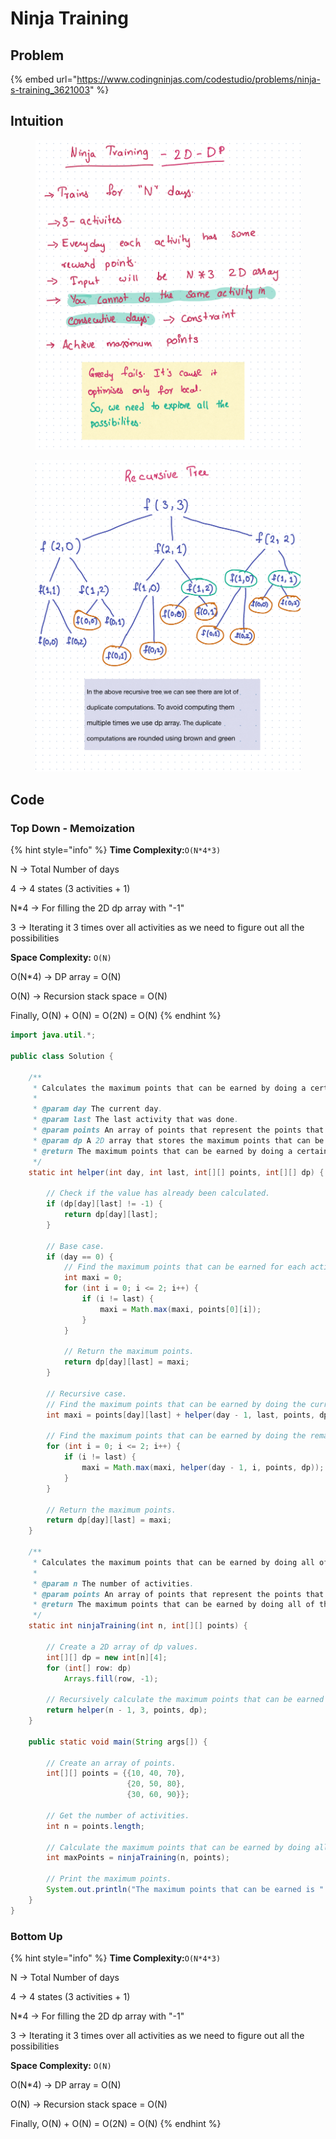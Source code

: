 # Ninja Training

## Problem

{% embed url="https://www.codingninjas.com/codestudio/problems/ninja-s-training_3621003" %}

## Intuition

<figure><img src="../../.gitbook/assets/image (65).png" alt=""><figcaption></figcaption></figure>

<figure><img src="../../.gitbook/assets/image (78).png" alt=""><figcaption></figcaption></figure>

## Code

### Top Down - Memoization

{% hint style="info" %}
**Time Complexity:**`O(N*4*3)`

N -> Total Number of days

4 -> 4 states (3 activities + 1)

N\*4 -> For filling the 2D dp array with "-1"

3 -> Iterating it 3 times over all activities as we need to figure out all the possibilities

&#x20;

**Space Complexity:** `O(N)`

O(N\*4) -> DP array = O(N)

O(N) -> Recursion stack space = O(N)

Finally, O(N) + O(N) = O(2N) = O(N)
{% endhint %}



```java
import java.util.*;

public class Solution {

    /**
     * Calculates the maximum points that can be earned by doing a certain number of activities.
     *
     * @param day The current day.
     * @param last The last activity that was done.
     * @param points An array of points that represent the points that can be earned for each activity.
     * @param dp A 2D array that stores the maximum points that can be earned by doing a certain number of activities, given that the last activity was a certain activity.
     * @return The maximum points that can be earned by doing a certain number of activities.
     */
    static int helper(int day, int last, int[][] points, int[][] dp) {

        // Check if the value has already been calculated.
        if (dp[day][last] != -1) {
            return dp[day][last];
        }

        // Base case.
        if (day == 0) {
            // Find the maximum points that can be earned for each activity.
            int maxi = 0;
            for (int i = 0; i <= 2; i++) {
                if (i != last) {
                    maxi = Math.max(maxi, points[0][i]);
                }
            }

            // Return the maximum points.
            return dp[day][last] = maxi;
        }

        // Recursive case.
        // Find the maximum points that can be earned by doing the current activity, plus the maximum points that can be earned by doing the remaining activities, given that the last activity was the current activity.
        int maxi = points[day][last] + helper(day - 1, last, points, dp);

        // Find the maximum points that can be earned by doing the remaining activities, given that the last activity was a different activity.
        for (int i = 0; i <= 2; i++) {
            if (i != last) {
                maxi = Math.max(maxi, helper(day - 1, i, points, dp));
            }
        }

        // Return the maximum points.
        return dp[day][last] = maxi;
    }

    /**
     * Calculates the maximum points that can be earned by doing all of the activities.
     *
     * @param n The number of activities.
     * @param points An array of points that represent the points that can be earned for each activity.
     * @return The maximum points that can be earned by doing all of the activities.
     */
    static int ninjaTraining(int n, int[][] points) {

        // Create a 2D array of dp values.
        int[][] dp = new int[n][4];
        for (int[] row: dp)
            Arrays.fill(row, -1);

        // Recursively calculate the maximum points that can be earned by doing all of the activities.
        return helper(n - 1, 3, points, dp);
    }

    public static void main(String args[]) {

        // Create an array of points.
        int[][] points = {{10, 40, 70},
                          {20, 50, 80},
                          {30, 60, 90}};

        // Get the number of activities.
        int n = points.length;

        // Calculate the maximum points that can be earned by doing all of the activities.
        int maxPoints = ninjaTraining(n, points);

        // Print the maximum points.
        System.out.println("The maximum points that can be earned is " + maxPoints);
    }
}

```

### Bottom Up&#x20;

{% hint style="info" %}
**Time Complexity:**`O(N*4*3)`

N -> Total Number of days

4 -> 4 states (3 activities + 1)

N\*4 -> For filling the 2D dp array with "-1"

3 -> Iterating it 3 times over all activities as we need to figure out all the possibilities

&#x20;

**Space Complexity:** `O(N)`

O(N\*4) -> DP array = O(N)

O(N) -> Recursion stack space = O(N)

Finally, O(N) + O(N) = O(2N) = O(N)
{% endhint %}
